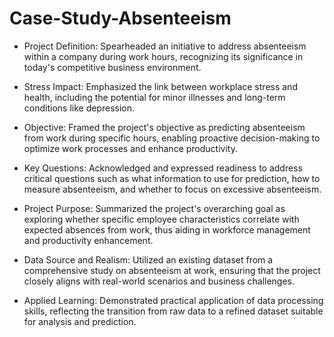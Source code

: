 # Case-Study-Absenteeism

* Project Definition: Spearheaded an initiative to address absenteeism within a company during work hours, recognizing its significance in today's competitive business environment.

* Stress Impact: Emphasized the link between workplace stress and health, including the potential for minor illnesses and long-term conditions like depression.

* Objective: Framed the project's objective as predicting absenteeism from work during specific hours, enabling proactive decision-making to optimize work processes and enhance productivity.

* Key Questions: Acknowledged and expressed readiness to address critical questions such as what information to use for prediction, how to measure absenteeism, and whether to focus on excessive absenteeism.

* Project Purpose: Summarized the project's overarching goal as exploring whether specific employee characteristics correlate with expected absences from work, thus aiding in workforce management and productivity enhancement.

* Data Source and Realism: Utilized an existing dataset from a comprehensive study on absenteeism at work, ensuring that the project closely aligns with real-world scenarios and business challenges.

* Applied Learning: Demonstrated practical application of data processing skills, reflecting the transition from raw data to a refined dataset suitable for analysis and prediction.
